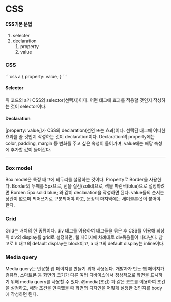 <h1>CSS</h1>
<h4>CSS기본 문법</h4>
<ol>
<li>
selecter
</li>
<li>
declaration
<ol>
<li>
property
</li>
<li>
value
</li>
</ol>
</li>
</ol>
<h3>CSS</h3>
```css
a {
  property: value;
}
```
<h4>Selector</h4>
위 코드의 a가 CSS의 selector(선택자)이다. 어떤 태그에 효과를 적용할 것인지 작성하는 것이 selector이다. 
<br>
<h4>Declaration</h4>
[property: value;]가 CSS의 declaration(선언 또는 효과)이다. 선택된 태그에 어떠한 효과를 줄 것인지 작성하는 것이 declaration이다.
Declaration의 property에는 color, padding, margin 등 변화를 주고 싶은 속성이 들어가며, value에는 해당 속성에 추가할 값이 들어간다.
<hr>
<h3>Box model</h3>
Box model은 특정 태그에 테두리를 설정하는 것이다. Property로 Border을 사용한다. Border의 두께를 5px으로, 선을 실선(solid)으로, 색을 파란색(blue)으로 설정하려면 Border: 5px solid blue; 와 같이 declaration을 작성하면 된다. value들의 순서는 상관이 없으며 띄어쓰기로 구분되어야 하고, 문장의 마지막에는 세미콜론(;)이 붙어야 한다.
<h3>Grid</h3>
Grid는 배치의 한 종류이다. div 태그를 이용하여 태그들을 묶은 후 CSS를 이용해 최상위 div의 display를 grid로 설정하면, 웹 페이지에 차례대로 div묶음들이 나타난다. 참고로 h 태그의 default display는 block이고, a 태그의 default display는 inline이다. 
<h3>Media query</h3>
Media query는 반응형 웹 페이지를 만들기 위해 사용된다. 개발자가 만든 웹 페이지가 컴퓨터, 스마트폰 등 화면의 크기가 다른 여러 디바이스에서 정상적으로 화면을 표시하기 위해 media query를 사용할 수 있다. @media(조건) 과 같은 코드를 이용하여 조건을 설정하고, 해당 조건을 만족했을 때 화면의 디자인을 어떻게 설정한 것인지를 body에 작성하면 된다.

